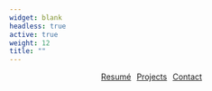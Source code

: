 ```yaml
---
widget: blank
headless: true
active: true
weight: 12
title: ""
---
```


<p style="display:flex; gap:10px; justify-content:center;">
  <a class="btn btn-primary" href="/uploads/resume.pdf">Resumé</a>
  <a class="btn btn-outline-primary" href="#projects">Projects</a>
  <a class="btn btn-outline-primary" href="/about/#contact">Contact</a>
</p>
